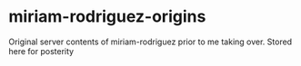 # miriam-rodriguez-origins
Original server contents of miriam-rodriguez prior to me taking over. Stored here for posterity
